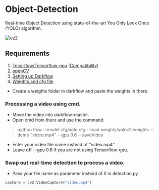# Object-Detection
Real-time Object Detection using state-of-the-art You Only Look Once (YOLO) algorithm.




![ez2](https://user-images.githubusercontent.com/69038520/115949306-d1458580-a4f1-11eb-8add-e818c975b29d.png)


## Requirements

1. [Tesorflow/Tensorflow-gpu](https://www.tensorflow.org/install/gpu) ([Compatibility](https://www.tensorflow.org/install/source#gpu))
2. [openCV](https://pypi.org/project/opencv-python/)
3. [Setting up Darkflow](https://github.com/thtrieu/darkflow)
4. [Weights and cfg file](https://pjreddie.com/darknet/yolo/)

 + Create a weights folder in darkflow and paste the weights in there.


### Processing a video using cmd.

 + Move the video into darkflow-master.
 + Open cmd from there and use the command.
 
 > python flow --model cfg/yolo.cfg --load weights/yolov2.weights --demo "video.mp4" --gpu 0.6 --saveVideo

 + Enter your video file name instead of "video.mp4"
 + Leave off --gpu 0.6 if you are not using Tensorflow-gpu.


### Swap out real-time detection to process a video.
   
  + Pass your file name as parameter instead of 0 in detection.py
```python
capture = cv2.VideoCapture("video.mp4")
```

 
